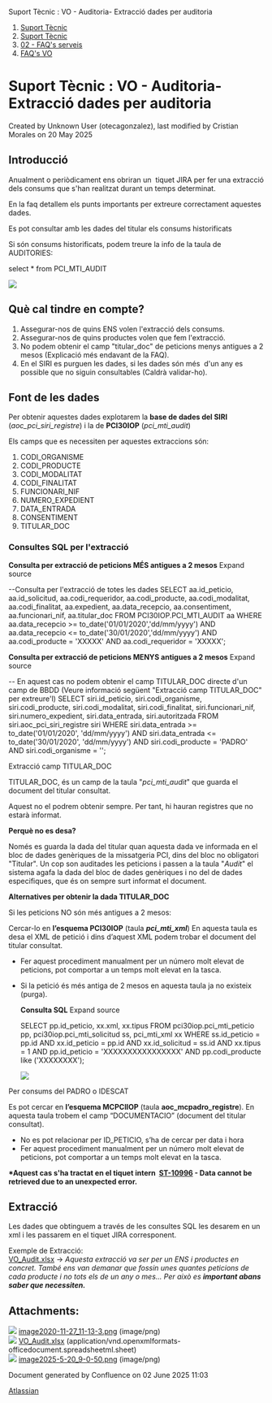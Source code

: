 Suport Tècnic : VO - Auditoria- Extracció dades per auditoria  

1.  [Suport Tècnic](index.md)
2.  [Suport Tècnic](13893782.md)
3.  [02 - FAQ's serveis](26313393.md)
4.  [FAQ's VO](28705575.md)

Suport Tècnic : VO - Auditoria- Extracció dades per auditoria
=============================================================

Created by Unknown User (otecagonzalez), last modified by Cristian Morales on 20 May 2025

**Introducció**
---------------

Anualment o periòdicament ens obriran un  tiquet JIRA per fer una extracció dels consums que s'han realitzat durant un temps determinat. 

En la faq detallem els punts importants per extreure correctament aquestes dades. 

Es pot consultar amb les dades del titular els consums historificats

Si són consums historificats, podem treure la info de la taula de AUDITORIES:

select \* from PCI\_MTI\_AUDIT 

![](attachments/41520018/128647706.png)

  

**Què cal tindre en compte?**
-----------------------------

1.  Assegurar-nos de quins ENS volen l'extracció dels consums.
2.  Assegurar-nos de quins productes volen que fem l'extracció.
3.  No podem obtenir el camp "titular\_doc" de peticions menys antigues a 2 mesos (Explicació més endavant de la FAQ).
4.  En el SIRI es purguen les dades, si les dades són més  d'un any es possible que no siguin consultables (Caldrà validar-ho). 

  

**Font de les dades**
---------------------

Per obtenir aquestes dades explotarem la **base de dades del SIRI** (_aoc\_pci\_siri\_registre_) i la de **PCI30IOP** (_pci\_mti\_audit_)

Els camps que es necessiten per aquestes extraccions són: 

1.  CODI\_ORGANISME
2.  CODI\_PRODUCTE
3.  CODI\_MODALITAT
4.  CODI\_FINALITAT
5.  FUNCIONARI\_NIF
6.  NUMERO\_EXPEDIENT
7.  DATA\_ENTRADA
8.  CONSENTIMENT
9.  TITULAR\_DOC 

  

### Consultes SQL per l'extracció

**Consulta per extracció de peticions MÉS antigues a 2 mesos** Expand source

\--Consulta per l'extracció de totes les dades
 SELECT aa.id\_peticio,
        aa.id\_solicitud,
        aa.codi\_requeridor,
        aa.codi\_producte,
        aa.codi\_modalitat,
        aa.codi\_finalitat,
        aa.expedient,
        aa.data\_recepcio,
        aa.consentiment,
        aa.funcionari\_nif,
        aa.titular\_doc
 FROM PCI30IOP.PCI\_MTI\_AUDIT aa
 WHERE aa.data\_recepcio >= to\_date('01/01/2020','dd/mm/yyyy')
 AND   aa.data\_recepcio <= to\_date('30/01/2020','dd/mm/yyyy')
 AND   aa.codi\_producte = 'XXXXX'
 AND   aa.codi\_requeridor = 'XXXXX';

**Consulta per extracció de peticions MENYS antigues a 2 mesos** Expand source

\-- En aquest cas no podem obtenir el camp TITULAR\_DOC directe d'un camp de BBDD (Veure informació següent "Extracció camp TITULAR\_DOC" per extreure'l)
   SELECT siri.id\_peticio, 
       siri.codi\_organisme,
       siri.codi\_producte,
       siri.codi\_modalitat,
       siri.codi\_finalitat,
       siri.funcionari\_nif,
       siri.numero\_expedient,
       siri.data\_entrada,
       siri.autoritzada
  FROM siri.aoc\_pci\_siri\_registre siri
 WHERE siri.data\_entrada >= to\_date('01/01/2020', 'dd/mm/yyyy')
   AND siri.data\_entrada <= to\_date('30/01/2020', 'dd/mm/yyyy')
   AND siri.codi\_producte = 'PADRO'
   AND siri.codi\_organisme = '';
 

Extracció camp TITULAR\_DOC

TITULAR\_DOC, és un camp de la taula "_pci\_mti\_audit_" que guarda el document del titular consultat. 

Aquest no el podrem obtenir sempre. Per tant, hi hauran registres que no estarà informat. 

**Perquè no es desa?**

Només es guarda la dada del titular quan aquesta dada ve informada en el bloc de dades genèriques de la missatgeria PCI, dins del bloc no obligatori "Titular". Un cop son auditades les peticions i passen a la taula "_Audit_" el sistema agafa la dada del bloc de dades genèriques i no del de dades especifiques, que és on sempre surt informat el document. 

  

**Alternatives per obtenir la dada TITULAR\_DOC**

Si les peticions NO són més antigues a 2 mesos:

Cercar-lo en **l’esquema PCI30IOP** (taula **_pci\_mti\_xml_**) En aquesta taula es desa el XML de petició i dins d’aquest XML podem trobar el document del titular consultat.

*   Fer aquest procediment manualment per un número molt elevat de peticions, pot comportar a un temps molt elevat en la tasca.
*   Si la petició és més antiga de 2 mesos en aquesta taula ja no existeix (purga).
    
    **Consulta SQL** Expand source
    
    SELECT pp.id\_peticio, xx.xml, xx.tipus
      FROM pci30iop.pci\_mti\_peticio   pp,
           pci30iop.pci\_mti\_solicitud ss,
           pci\_mti\_xml                xx
     WHERE ss.id\_peticio = pp.id
       AND xx.id\_peticio = pp.id
       AND xx.id\_solicitud = ss.id
       AND xx.tipus = 1
       AND pp.id\_peticio = 'XXXXXXXXXXXXXXXX'
       AND pp.codi\_producte like ('XXXXXXXX');
    
    ![](attachments/41520018/41520039.png)
    

  

Per consums del PADRO o IDESCAT

Es pot cercar en **l’esquema MCPCIIOP** (taula **aoc\_mcpadro\_registre**). En aquesta taula trobem el camp “DOCUMENTACIO” (document del titular consultat).

*   No es pot relacionar per ID\_PETICIO, s’ha de cercar per data i hora
*   Fer aquest procediment manualment per un número molt elevat de peticions, pot comportar a un temps molt elevat en la tasca.

  

**\*Aquest cas s'ha tractat en el tiquet intern  [ST-10996](https://contacte.aoc.cat/browse/ST-10996?src=confmacro) - Data cannot be retrieved due to an unexpected error.**

**Extracció**
-------------

Les dades que obtinguem a través de les consultes SQL les desarem en un xml i les passarem en el tiquet JIRA corresponent. 

Exemple de Extracció:   
[VO\_Audit.xlsx](attachments/41520018/41520049.xlsx) → _Aquesta extracció va ser per un ENS i productes en concret. També ens van demanar que fossin unes quantes peticions de cada producte i no tots els de un any o mes... Per això es **important abans saber que necessiten.**_ 

Attachments:
------------

![](images/icons/bullet_blue.gif) [image2020-11-27\_11-13-3.png](attachments/41520018/41520039.png) (image/png)  
![](images/icons/bullet_blue.gif) [VO\_Audit.xlsx](attachments/41520018/41520049.xlsx) (application/vnd.openxmlformats-officedocument.spreadsheetml.sheet)  
![](images/icons/bullet_blue.gif) [image2025-5-20\_9-0-50.png](attachments/41520018/128647706.png) (image/png)  

Document generated by Confluence on 02 June 2025 11:03

[Atlassian](http://www.atlassian.com/)